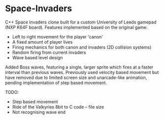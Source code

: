 # Space-Invaders
C++ Space Invaders clone built for a custom University of Leeds gamepad (NXP K64F board). Features implemented based on the original game:
- Left to right movement for the player 'canon'
- A fixed amount of player lives
- Firing mechanics for both canon and invaders (2D collision systems)
- Random firing from current invaders
- Wave based level design

Added Boss waves, featuring a single, larger sprite which fires at a faster interval than previous waves. Previously used velocity based movement but have removed due to limited screen size and unarcade-like animation, pending implementation of step based movement.

TODO:
- Step based movement
- Ride of the Valkyries 8bit to C code – file size
- Not recognising wave end
